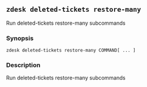 ## `zdesk deleted-tickets restore-many`

Run deleted-tickets restore-many subcommands

### Synopsis

    zdesk deleted-tickets restore-many COMMAND[ ... ]

### Description

Run deleted-tickets restore-many subcommands

